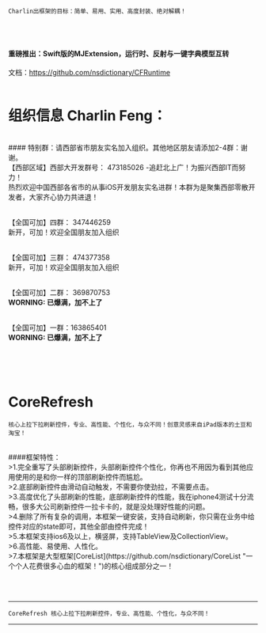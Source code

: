 

    Charlin出框架的目标：简单、易用、实用、高度封装、绝对解耦！


<br /><br />


#### 重磅推出：Swift版的MJExtension，运行时、反射与一键字典模型互转
文档：https://github.com/nsdictionary/CFRuntime
<br/><br/>

组织信息 Charlin Feng：
===============
<br />
#### 特别群：请西部省市朋友实名加入组织。其他地区朋友请添加2-4群：谢谢。
<br />
【西部区域】西部大开发群号： 473185026  -追赶北上广！为振兴西部IT而努力！<br />
热烈欢迎中国西部各省市的从事iOS开发朋友实名进群！本群为是聚集西部零散开发者，大家齐心协力共进退！ <br /><br />

【全国可加】四群： 347446259<br />
新开，可加！欢迎全国朋友加入组织 <br /><br />

【全国可加】三群： 474377358<br />
新开，可加！欢迎全国朋友加入组织 <br /><br />

【全国可加】二群： 369870753<br />
**WORNING: 已爆满，加不上了**<br /><br />

【全国可加】一群：163865401<br />
**WORNING: 已爆满，加不上了**<br /><br />

<br /><br />


# CoreRefresh
    核心上拉下拉刷新控件，专业、高性能、个性化，与众不同！创意灵感来自iPad版本的土豆和淘宝！
<br />
####框架特性：<br />
>1.完全重写了头部刷新控件，头部刷新控件个性化，你再也不用因为看到其他应用使用的是和你一样的顶部刷新控件而尴尬。<br />
>2.底部刷新控件由滑动自动触发，不需要你使劲拉，不需要点击。<br />
>3.高度优化了头部刷新的性能，底部刷新控件的性能，我在iphone4测试十分流畅，很多大公司刷新控件一拉卡卡的，就是没处理好性能的问题。<br />
>4.删除了所有复杂的调用，本框架一键安装，支持自动刷新，你只需在业务中给控件对应的state即可，其他全部由控件完成！<br />
>5.本框架支持ios6及以上，横竖屏，支持TableView及CollectionView。<br />
>6.高性能、易使用、人性化。<br />
>7.本框架是大型框架[CoreList](https://github.com/nsdictionary/CoreList "一个个人花费很多心血的框架！")的核心组成部分之一！<br />



<br /><br />


-----
    CoreRefresh 核心上拉下拉刷新控件，专业、高性能、个性化，与众不同！
-----

<br /><br />
